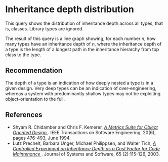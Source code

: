 # Inheritance depth distribution
This query shows the distribution of inheritance depth across all types, that is, classes. Library types are ignored.

The result of this query is a line graph showing, for each number *n*, how many types have an inheritance depth of *n*, where the inheritance depth of a type is the length of a longest path in the inheritance hierarchy from top class to the type.


## Recommendation
The depth of a type is an indication of how deeply nested a type is in a given design. Very deep types can be an indication of over-engineering, whereas a system with predominantly shallow types may not be exploiting object-orientation to the full.


## References
* Shyam R. Chidamber and Chris F. Kemerer, *[A Metrics Suite for Object Oriented Design ](http://www.pitt.edu/~ckemerer/CK%20research%20papers/MetricForOOD_ChidamberKemerer94.pdf)*. IEEE Transactions on Software Engineering, 20(6), pages 476-493, June 1994.
* Lutz Prechelt, Barbara Unger, Michael Philippsen, and Walter Tich, *[A Controlled Experiment on Inheritance Depth as a Cost Factor for Code Maintenance ](http://citeseerx.ist.psu.edu/viewdoc/download?doi=10.1.1.159.2229&rep=rep1&type=pdf)*. Journal of Systems and Software, 65 (2):115-126, 2003.
